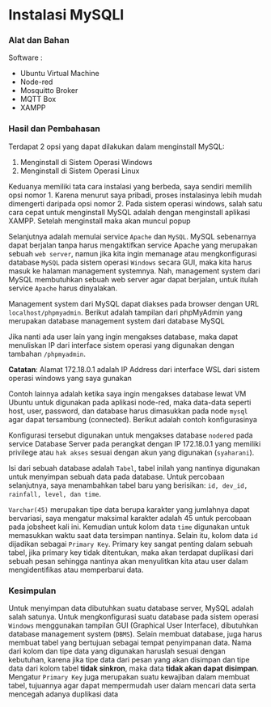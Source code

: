# Instalasi MySQLl
### Alat dan Bahan

Software :

- Ubuntu Virtual Machine
- Node-red
- Mosquitto Broker
- MQTT Box
- XAMPP

### Hasil dan Pembahasan
Terdapat 2 opsi yang dapat dilakukan dalam menginstall MySQL:

1. Menginstall di Sistem Operasi Windows
2. Menginstall di Sistem Operasi Linux

Keduanya memiliki tata cara instalasi yang berbeda, saya sendiri memilih opsi nomor 1. Karena menurut saya pribadi, proses instalasinya lebih mudah dimengerti daripada opsi nomor 2. Pada sistem operasi windows, salah satu cara cepat untuk menginstall MySQL adalah dengan menginstall aplikasi XAMPP. Setelah menginstall maka akan muncul popup 

Selanjutnya adalah memulai service `Apache` dan `MySQL`. MySQL sebenarnya dapat berjalan tanpa harus mengaktifkan service Apache yang merupakan sebuah `web server`, namun jika kita ingin memanage atau mengkonfigurasi database `MySQL` pada sistem operasi `Windows` secara GUI, maka kita harus masuk ke halaman management systemnya. Nah, management system dari MySQL membutuhkan sebuah web server agar dapat berjalan, untuk itulah service `Apache` harus dinyalakan.

Management system dari MySQL dapat diakses pada browser dengan URL `localhost/phpmyadmin`. Berikut adalah tampilan dari phpMyAdmin yang merupakan database management system dari database MySQL

Jika nanti ada user lain yang ingin mengakses database, maka dapat menuliskan IP dari interface sistem operasi yang digunakan dengan tambahan `/phpmyadmin`. 

**Catatan**: Alamat 172.18.0.1 adalah IP Address dari interface WSL dari sistem operasi windows yang saya gunakan

Contoh lainnya adalah ketika saya ingin mengakses database lewat VM Ubuntu untuk digunakan pada aplikasi node-red, maka data-data seperti host, user, password, dan database harus dimasukkan pada node `mysql` agar dapat tersambung (connected). Berikut adalah contoh konfigurasinya

Konfigurasi tersebut digunakan untuk mengakses database `nodered` pada service Database Server pada perangkat dengan IP 172.18.0.1 yang memiliki privilege atau `hak akses` sesuai dengan akun yang digunakan (`syaharani`).

Isi dari sebuah database adalah `Tabel`, tabel inilah yang nantinya digunakan untuk menyimpan sebuah data pada database. Untuk percobaan selanjutnya, saya menambahkan tabel baru yang berisikan: `id, dev_id, rainfall, level, dan time`.

`Varchar(45)` merupakan tipe data berupa karakter yang jumlahnya dapat bervariasi, saya mengatur maksimal karakter adalah 45 untuk percobaan pada jobsheet kali ini. Kemudian untuk kolom data `time` digunakan untuk memasukkan waktu saat data tersimpan nantinya. Selain itu, kolom data `id` dijadikan sebagai `Primary Key`. Primary key sangat penting dalam sebuah tabel, jika primary key tidak ditentukan, maka akan terdapat duplikasi dari sebuah pesan sehingga nantinya akan menyulitkan kita atau user dalam mengidentifikas atau memperbarui data.

### Kesimpulan
Untuk menyimpan data dibutuhkan suatu database server, MySQL adalah salah satunya. Untuk mengkonfigurasi suatu database pada sistem operasi `Windows` menggunakan tampilan GUI (Graphical User Interface), dibutuhkan database management system (`DBMS`). Selain membuat database, juga harus membuat tabel yang bertujuan sebagai tempat penyimpanan data. Nama dari kolom dan tipe data yang digunakan haruslah sesuai dengan kebutuhan, karena jika tipe data dari pesan yang akan disimpan dan tipe data dari kolom tabel **tidak sinkron**, maka data **tidak akan dapat disimpan**. Mengatur `Primary Key` juga merupakan suatu kewajiban dalam membuat tabel, tujuannya agar dapat mempermudah user dalam mencari data serta mencegah adanya duplikasi data
